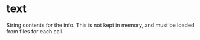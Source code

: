 # text

String contents for the info. This is not kept in memory, and must be loaded from files for each call.
